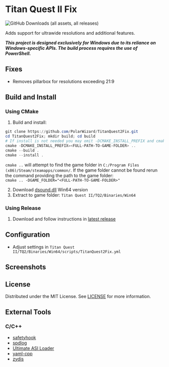 # Titan Quest II Fix
![GitHub Downloads (all assets, all releases)](https://img.shields.io/github/downloads/PolarWizard/TitanQuest2Fix/total)

Adds support for ultrawide resolutions and additional features.

***This project is designed exclusively for Windows due to its reliance on Windows-specific APIs. The build process requires the use of PowerShell.***

## Fixes
- Removes pillarbox for resolutions exceeding 21:9

## Build and Install
### Using CMake
1. Build and install:
```ps1
git clone https://github.com/PolarWizard/TitanQuest2Fix.git
cd TitanQuest2Fix; mkdir build; cd build
# If install is not needed you may omit -DCMAKE_INSTALL_PREFIX and cmake install step.
cmake -DCMAKE_INSTALL_PREFIX=<FULL-PATH-TO-GAME-FOLDER> ..
cmake --build .
cmake --install .
```
`cmake ..` will attempt to find the game folder in `C:/Program Files (x86)/Steam/steamapps/common/`. If the game folder cannot be found rerun the command providing the path to the game folder:<br>`cmake .. -DGAME_FOLDER="<FULL-PATH-TO-GAME-FOLDER>"`

2. Download [dsound.dll](https://github.com/ThirteenAG/Ultimate-ASI-Loader/releases) Win64 version
3. Extract to game folder: `Titan Quest II/TQ2/Binaries/Win64`

### Using Release
1. Download and follow instructions in [latest release](https://github.com/PolarWizard/TitanQuest2Fix/releases)

## Configuration
- Adjust settings in `Titan Quest II/TQ2/Binaries/Win64/scripts/TitanQuest2Fix.yml`

## Screenshots

## License
Distributed under the MIT License. See [LICENSE](LICENSE) for more information.

## External Tools

### C/C++
- [safetyhook](https://github.com/cursey/safetyhook)
- [spdlog](https://github.com/gabime/spdlog)
- [Ultimate ASI Loader](https://github.com/ThirteenAG/Ultimate-ASI-Loader)
- [yaml-cpp](https://github.com/jbeder/yaml-cpp)
- [zydis](https://github.com/zyantific/zydis)
